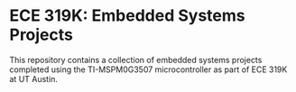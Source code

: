 # ECE 319K: Embedded Systems Projects

This repository contains a collection of embedded systems projects completed using the TI-MSPM0G3507 microcontroller as part of ECE 319K at UT Austin. 
